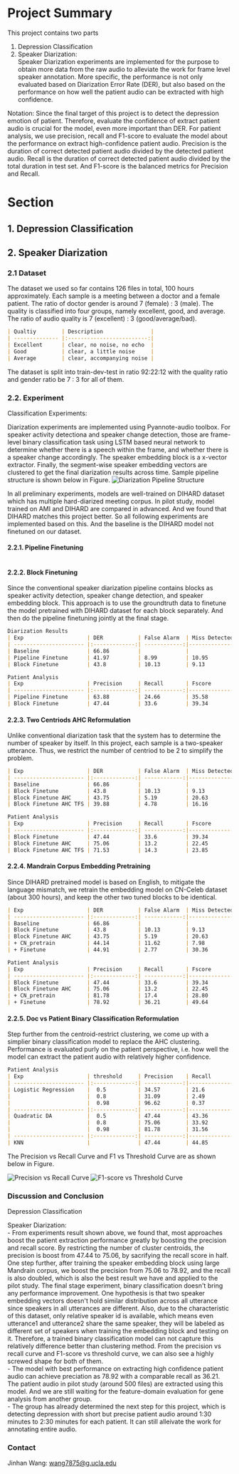 # Project Summary

This project contains two parts
1. Depression Classification
2. Speaker Diarization: <br/>
        Speaker Diarization experiments are implemented for the purpose to obtain more data from the raw audio to alleviate the work for frame level speaker annotation. More specific, the performance is not only evaluated based on Diarization Error Rate (DER), but also based on the performance on how well the patient audio can be extracted with high confidence.

Notation: Since the final target of this project is to detect the depression emotion of patient. Therefore, evaluate the confidence of extract patient audio is crucial for the model, even more important than DER. For patient analysis, we use precision, recall and F1-score to evaluate the model about the performance on extract high-confidence patient audio. Precision is the duration of correct detected patient audio divided by the detected patient audio. Recall is the duration of correct detected patient audio divided by the total duration in test set. And F1-score is the balanced metrics for Precision and Recall. 
        
        
# Section
## 1. Depression Classification


## 2. Speaker Diarization

### 2.1 Dataset
The dataset we used so far contains 126 files in total, 100 hours approximately. Each sample is a meeting between a doctor and a female patient. The ratio of doctor gender is around 7 (female) : 3  (male). The quality is classified into four groups, namely excellent, good, and average. The ratio of audio quality is 7 (excellent) : 3 (good/average/bad). 
```markdown
| Qualtiy        | Description               |  
| -------------- |:-------------------------:|
| Excellent      | clear, no noise, no echo  |
| Good           | clear, a little noise     | 
| Average        | clear, accompanying noise | 
```
The dataset is split into train-dev-test in ratio 92:22:12 with the quality ratio and gender ratio be 7 : 3 for all of them. 


### 2.2. Experiment

Classification Experiments:

Diarization experiments are implemented using Pyannote-audio toolbox. For speaker activity detectiona and speaker change detection, those are frame-level binary classification task using LSTM based neural network to determine whether there is a speech within the frame, and whether there is a speaker change accordingly. The speaker embedding block is a x-vector extractor. Finally, the segment-wise speaker embedding vectors are clustered to get the final diarization results across time. Sample pipeline structure is shown below in Figure.
![Diarization Pipeline Structure](1_ryP8OUNqGTg_JLsCyOOxKA.png)

In all preliminary experiments, models are well-trained on DIHARD dataset which has multiple hard-diarized meeting corpus. In pilot study, model trained on AMI and DIHARD are compared in advanced. And we found that DIHARD matches this project better. So all following experiments are implemented based on this. And the baseline is the DIHARD model not finetuned on our dataset.   

#### 2.2.1. Pipeline Finetuning
```markdown


```
#### 2.2.2. Block Finetuning

Since the conventional speaker diarization pipeline contains blocks as speaker activity detection, speaker change detection, and speaker embedding block. This approach is to use the groundtruth data to finetune the model pretrained with DIHARD dataset for each block separately. And then do the pipeline finetuning jointly at the final stage. 
```markdown
Diarization Results
| Exp                    | DER           | False Alarm  | Miss Detected | Confusion |
| ---------------------- |:-------------:| ------------:|---------------|-----------|
| Baseline               | 66.86         |              |               |           |
| Pipeline Finetune      | 41.97         | 8.99         | 10.95         | 22.02     |
| Block Finetune         | 43.8          | 10.13        | 9.13          | 24.54     | 

``` 
```markdown
Patient Analysis
| Exp                    | Precision     | Recall       | Fscore        |  
| ---------------------- |:-------------:| ------------:|---------------|
| Pipeline Finetune      | 63.88         | 24.66        | 35.58         |
| Block Finetune         | 47.44         | 33.6         | 39.34         | 

``` 

#### 2.2.3. Two Centriods AHC Reformulation
Unlike conventional diarization task that the system has to determine the number of speaker by itself. In this project, each sample is a two-speaker utterance. Thus, we restrict the number of centriod to be 2 to simplify the problem.

```markdown
| Exp                    | DER           | False Alarm  | Miss Detected | Confusion |
| ---------------------- |:-------------:| ------------:|---------------|-----------|
| Baseline               | 66.86         |              |               |           |
| Block Finetune         | 43.8          | 10.13        | 9.13          | 24.54     | 
| Block Finetune AHC     | 43.75         | 5.19         | 20.63         | 17.93     |
| Block Finetune AHC TFS | 39.88         | 4.78         | 16.16         | 18.94     |     

``` 
```markdown
Patient Analysis
| Exp                    | Precision     | Recall       | Fscore        |  
| ---------------------- |:-------------:| ------------:|---------------|
| Block Finetune         | 47.44         | 33.6         | 39.34         | 
| Block Finetune AHC     | 75.06         | 13.2         | 22.45         |
| Block Finetune AHC TFS | 71.53         | 14.3         | 23.85         |

```

#### 2.2.4. Mandrain Corpus Embedding Pretraining
Since DIHARD pretrained model is based on English, to mitigate the language mismatch, we retrain the embedding model on CN-Celeb dataset (about 300 hours), and keep the other two tuned blocks to be identical.

```markdown
| Exp                    | DER           | False Alarm  | Miss Detected | Confusion |
| ---------------------- |:-------------:| ------------:|---------------|-----------|
| Baseline               | 66.86         |              |               |           |
| Block Finetune         | 43.8          | 10.13        | 9.13          | 24.54     | 
| Block Finetune AHC     | 43.75         | 5.19         | 20.63         | 17.93     |
| + CN_pretrain          | 44.14         | 11.62        | 7.98          | 24.54     |
| + Finetune             | 44.91         | 2.77         | 30.36         | 11.78     |
```

```markdown
Patient Analysis
| Exp                    | Precision     | Recall       | Fscore        |  
| ---------------------- |:-------------:| ------------:|---------------|
| Block Finetune         | 47.44         | 33.6         | 39.34         | 
| Block Finetune AHC     | 75.06         | 13.2         | 22.45         |
| + CN_pretrain          | 81.78         | 17.4         | 28.80         | 
| + Finetune             | 78.92         | 36.21        | 49.64         |
```

#### 2.2.5. Doc vs Patient Binary Classification Reformulation
Step further from the centroid-restrict clustering, we come up with a simplier binary classification model to replace the AHC clustering. Performance is evaluated purly on the patient perspective, i.e. how well the model can extract the patient audio with relatively higher confidence.

```markdown
Patient Analysis
| Exp                    | threshold     | Precision    | Recall        | Fscore        |  
| ---------------------- |:-------------:| ------------:|---------------|---------------|
| Logistic Regression    |  0.5          | 34.57        | 21.6          | 26.59         | 
|                        |  0.8          | 31.09        | 2.49          | 4.56          |
|                        |  0.98         | 96.62        | 0.37          | 0.74          | 
| ---------------------- |:-------------:| ------------:|---------------|---------------|
| Quadratic DA           |  0.5          | 47.44        | 43.36         | 42.63         | 
|                        |  0.8          | 75.06        | 33.92         | 36.7          |
|                        |  0.98         | 81.78        | 31.56         | 34.83         | 
| ---------------------- |:-------------:| ------------:|---------------|---------------|
| KNN                    |               | 47.44        | 44.85         | 42.17         | 
```

The Precision vs Recall Curve and F1 vs Threshold Curve are as shown below in Figure.

![Precision vs Recall Curve](pr.png)
![F1-score vs Threshold Curve](f1.png)


### Discussion and Conclusion

Depression Classification

Speaker Diarization: <br/>
        - From experiments result shown above, we found that, most approaches boost the patient extraction performance greatly by boosting the precision and recall score. By restricting the number of cluster centroids, the precision is boost from 47.44 to 75.06, by sacrifying the recall score in half. One step further, after training the speaker embedding block using large Mandrain corpus, we boost the precision from 75.06 to 78.92, and the recall is also doubled, which is also the best result we have and applied to the pilot study. The final stage experiment, binary classification doesn't bring any performance improvement. One hypothesis is that two speaker embedding vectors doesn't hold similar distribution across all utterance since speakers in all utterances are different. Also, due to the characteristic of this dataset, only relative speaker id is available, which means even utterance1 and utterance2 share the same speaker, they will be labeled as different set of speakers when training the embedding block and testing on it. Therefore, a trained binary classification model can not capture this relatively difference better than clustering method. From the precision vs recall curve and F1-score vs threshold curve, we can also see a highly screwed shape for both of them.      
       - The model with best performance on extracting high confidence patient audio can achieve preciation as 78.92 with a comparable recall as 36.21. The patient audio in pilot study (around 500 files) are extracted using this model. And we are still waiting for the feature-domain evaluation for gene analysis from another group.  
      - The group has already determined the next step for this project, which is detecting depression with short but precise patient audio around 1:30 minutes to 2:30 minutes for each patient. It can still alleivate the work for annotating entire audio. 
     


### Contact

Jinhan Wang: wang7875@g.ucla.edu
